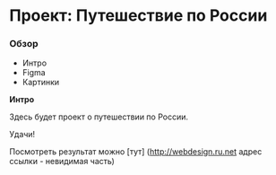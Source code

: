 # Проект: Путешествие по России

### Обзор
* Интро
* Figma
* Картинки

**Интро**

Здесь будет проект о путешествии по России.

Удачи!
 
 Посмотреть результат можно  [тут] (http://webdesign.ru.net адрес ссылки - невидимая часть)
 
